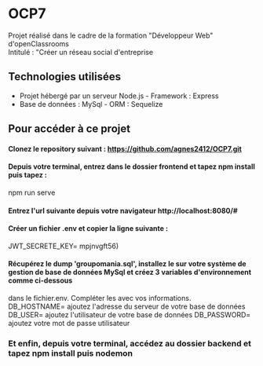 # OCP7
Projet réalisé dans le cadre de la formation "Développeur Web" d'openClassrooms  
Intitulé : "Créer un réseau social d'entreprise  
## Technologies utilisées
* Projet hébergé par un serveur Node.js - Framework : Express
* Base de données : MySql - ORM : Sequelize  
## Pour accéder à ce projet  
#### Clonez le repository suivant : https://github.com/agnes2412/OCP7.git
#### Depuis votre terminal, entrez dans le dossier frontend et tapez npm install puis tapez :  
npm run serve
#### Entrez l'url suivante depuis votre navigateur http://localhost:8080/#
#### Créer un fichier .env et copier la ligne suivante :  
JWT_SECRETE_KEY= mpjnvgft56)  
#### Récupérez le dump 'groupomania.sql', installez le sur votre système de gestion de base de données MySql et créez 3 variables d'environnement comme ci-dessous 
dans le fichier.env. Compléter les avec vos informations.  
DB_HOSTNAME= ajoutez l'adresse du serveur de votre base de données
DB_USER= ajoutez l'utilisateur de votre base de données
DB_PASSWORD= ajoutez votre mot de passe utilisateur
### Et enfin, depuis votre terminal, accédez au dossier backend et tapez npm install puis nodemon 


